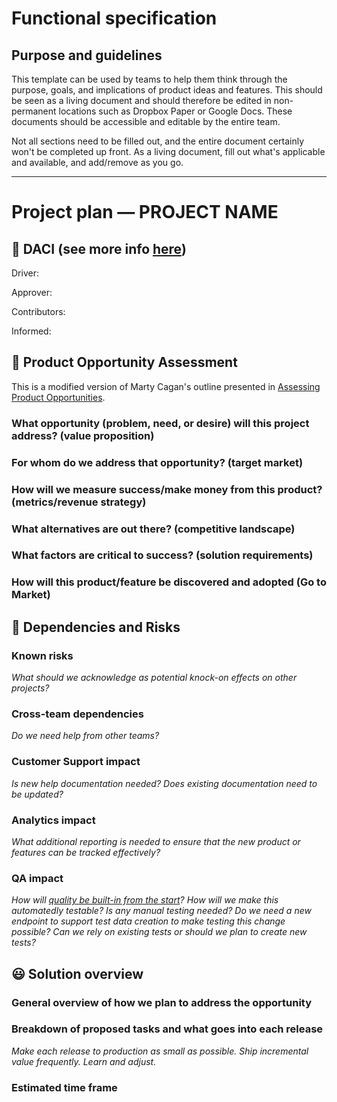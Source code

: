 # Functional specification

## Purpose and guidelines

This template can be used by teams to help them think through the purpose, goals, and implications of product ideas and features. This should be seen as a living document and should therefore be edited in non-permanent locations such as Dropbox Paper or Google Docs. These documents should be accessible and editable by the entire team.

Not all sections need to be filled out, and the entire document certainly won't be completed up front. As a living document, fill out what's applicable and available, and add/remove as you go.

***

# Project plan — PROJECT NAME

## 🎯 DACI (see more info [here](https://github.com/rianvdm/pm-resources/blob/master/processes/daci.md))

Driver:

Approver:

Contributors:

Informed:


## 🚀 Product Opportunity Assessment

This is a modified version of Marty Cagan's outline presented in [Assessing Product Opportunities](https://svpg.com/assessing-product-opportunities/).

### What opportunity (problem, need, or desire) will this project address? (value proposition)


### For whom do we address that opportunity? (target market)


### How will we measure success/make money from this product? (metrics/revenue strategy)


### What alternatives are out there? (competitive landscape)


### What factors are critical to success? (solution requirements)


### How will this product/feature be discovered and adopted (Go to Market)


## 😬 Dependencies and Risks

### Known risks

_What should we acknowledge as potential knock-on effects on other projects?_


### Cross-team dependencies

_Do we need help from other teams?_


### Customer Support impact

_Is new help documentation needed? Does existing documentation need to be updated?_


### Analytics impact

_What additional reporting is needed to ensure that the new product or features can be tracked effectively?_


### QA impact

_How will [quality be built-in from the start](https://deming.org/inspection-is-too-late-the-quality-good-or-bad-is-already-in-the-product/)? How will we make this automatedly testable? Is any manual testing needed? Do we need a new endpoint to support test data creation to make testing this change possible? Can we rely on existing tests or should we plan to create new tests?_


## 😃 Solution overview

### General overview of how we plan to address the opportunity


### Breakdown of proposed tasks and what goes into each release

_Make each release to production as small as possible. Ship incremental value frequently. Learn and adjust._


### Estimated time frame

